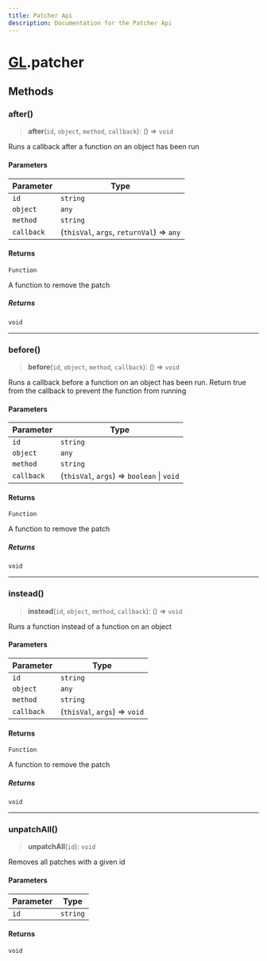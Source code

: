 ```yaml
---
title: Patcher Api
description: Documentation for the Patcher Api
---
```

# [GL](../api).patcher

## Methods

### after()

> **after**(`id`, `object`, `method`, `callback`): () => `void`

Runs a callback after a function on an object has been run

#### Parameters

| Parameter | Type |
| ------ | ------ |
| `id` | `string` |
| `object` | `any` |
| `method` | `string` |
| `callback` | (`thisVal`, `args`, `returnVal`) => `any` |

#### Returns

`Function`

A function to remove the patch

##### Returns

`void`

***

### before()

> **before**(`id`, `object`, `method`, `callback`): () => `void`

Runs a callback before a function on an object has been run.
Return true from the callback to prevent the function from running

#### Parameters

| Parameter | Type |
| ------ | ------ |
| `id` | `string` |
| `object` | `any` |
| `method` | `string` |
| `callback` | (`thisVal`, `args`) => `boolean` \| `void` |

#### Returns

`Function`

A function to remove the patch

##### Returns

`void`

***

### instead()

> **instead**(`id`, `object`, `method`, `callback`): () => `void`

Runs a function instead of a function on an object

#### Parameters

| Parameter | Type |
| ------ | ------ |
| `id` | `string` |
| `object` | `any` |
| `method` | `string` |
| `callback` | (`thisVal`, `args`) => `void` |

#### Returns

`Function`

A function to remove the patch

##### Returns

`void`

***

### unpatchAll()

> **unpatchAll**(`id`): `void`

Removes all patches with a given id

#### Parameters

| Parameter | Type |
| ------ | ------ |
| `id` | `string` |

#### Returns

`void`
